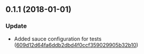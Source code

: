 <a name="0.1.1"></a>
## 0.1.1 (2018-01-01)


### Update

* Added sauce configuration for tests ([609d12d64fa6ddb2dbd4f0ccf359029905b32b10](https://github.com/advanced-rest-client/host-rules-editor/commit/609d12d64fa6ddb2dbd4f0ccf359029905b32b10))



